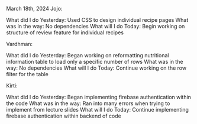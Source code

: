 March 18th, 2024
Jojo:

What did I do Yesterday: Used CSS to design individual recipe pages
What was in the way: No dependencies
What will I do Today: Begin working on structure of review feature for individual recipes

Vardhman:

What did I do Yesterday: Began working on reformatting nutritional information table to load only a specific number of rows
What was in the way: No dependencies
What will I do Today: Continue working on the row filter for the table

Kirti:

What did I do Yesterday: Began implementing firebase authentication within the code
What was in the way: Ran into many errors when trying to implement from lecture slides
What will I do Today: Continue implementing firebase authentication within backend of code
